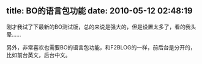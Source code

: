 title: BO的语言包功能
date: 2010-05-12 02:48:19
---

刚才我试了下最新的BO测试版，总的来说是强大的，但是设置太多了，看的我头晕…… 

另外，非常喜欢也需要BO的语言包功能，和F2BLOG的一样，前后台是分开的，比如前台英文，后台中文。